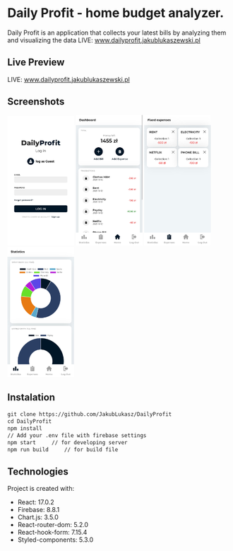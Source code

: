 # Daily Profit - home budget analyzer.

Daily Profit is an application that collects your latest bills by analyzing them and visualizing the data
LIVE: www.dailyprofit.jakublukaszewski.pl

## Live Preview

LIVE: www.dailyprofit.jakublukaszewski.pl

## Screenshots

<img src="./src/screenshots/screenshot1.jpg" alt="screenshot1" width="30%"/>
<img src="./src/screenshots/screenshot2.jpg" alt="screenshot2" width="30%"/>
<img src="./src/screenshots/screenshot3.jpg" alt="screenshot3" width="30%"/>
<img src="./src/screenshots/screenshot4.jpg" alt="screenshot4" width="30%"/>

## Instalation

```
git clone https://github.com/JakubLukasz/DailyProfit
cd DailyProfit
npm install
// Add your .env file with firebase settings
npm start     // for developing server
npm run build     // for build file
```

## Technologies

Project is created with:

- React: 17.0.2
- Firebase: 8.8.1
- Chart.js: 3.5.0
- React-router-dom: 5.2.0
- React-hook-form: 7.15.4
- Styled-components: 5.3.0
